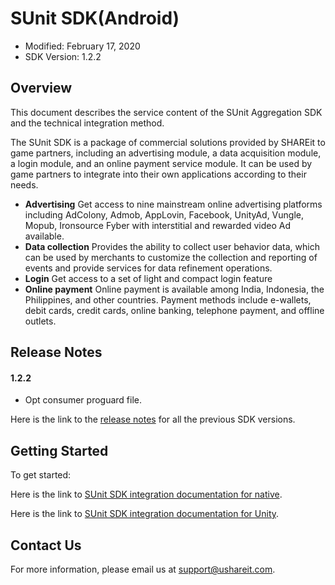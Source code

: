 # SUnit SDK(Android)
* Modified: February 17, 2020
* SDK Version: 1.2.2

## Overview

This document describes the service content of the SUnit Aggregation SDK and the technical integration method.

The SUnit SDK is a package of commercial solutions provided by SHAREit to game partners, including an advertising module, a data acquisition module, a login module, and an online payment service module. It can be used by game partners to integrate into their own applications according to their needs.

  -	**Advertising**
    Get access to nine mainstream online advertising platforms including AdColony, Admob, AppLovin, Facebook, UnityAd, Vungle, Mopub, Ironsource Fyber with  interstitial and rewarded video Ad available. 
  -	**Data collection**
    Provides the ability to collect user behavior data, which can be used by merchants to customize the collection and reporting of events and provide services for data refinement operations.  
  -	**Login**
    Get access to a set of light and compact login feature
  -	**Online payment**
    Online payment is available among India, Indonesia, the Philippines, and other countries. Payment methods include e-wallets, debit cards, credit cards, online banking, telephone payment, and offline outlets. 



## Release Notes

#### 1.2.2

- Opt consumer proguard file.

Here is the link to the [release notes](https://github.com/sunitsdk/SUnitDemo/blob/master/CHANGELOG.md) for all the previous SDK versions.

## Getting Started

To get started:

Here is the link to [SUnit SDK integration documentation for native](https://github.com/sunitsdk/SUnitDemo/wiki).

Here is the link to [SUnit SDK integration documentation for Unity](https://github.com/sunitsdk/SUnitDemo/wiki).

## Contact Us

For more information, please email us at [support@ushareit.com](mailto:cuipeng@ushareit.com).

